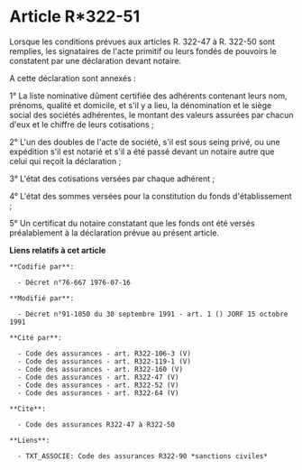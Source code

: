 # Article R*322-51

Lorsque les conditions prévues aux articles R. 322-47 à R. 322-50 sont remplies, les signataires de l'acte primitif ou leurs
fondés de pouvoirs le constatent par une déclaration devant notaire.

A cette déclaration sont annexés :

1° La liste nominative dûment certifiée des adhérents contenant leurs nom, prénoms, qualité et domicile, et s'il y a lieu, la
dénomination et le siège social des sociétés adhérentes, le montant des valeurs assurées par chacun d'eux et le chiffre de
leurs cotisations ;

2° L'un des doubles de l'acte de société, s'il est sous seing privé, ou une expédition s'il est notarié et s'il a été passé
devant un notaire autre que celui qui reçoit la déclaration ;

3° L'état des cotisations versées par chaque adhérent ;

4° L'état des sommes versées pour la constitution du fonds d'établissement ;

5° Un certificat du notaire constatant que les fonds ont été versés préalablement à la déclaration prévue au présent article.

**Liens relatifs à cet article**

	**Codifié par**:

	  - Décret n°76-667 1976-07-16

	**Modifié par**:

	  - Décret n°91-1050 du 30 septembre 1991 - art. 1 () JORF 15 octobre 1991

	**Cité par**:

	  - Code des assurances - art. R322-106-3 (V)
	  - Code des assurances - art. R322-119-1 (V)
	  - Code des assurances - art. R322-160 (V)
	  - Code des assurances - art. R322-47 (V)
	  - Code des assurances - art. R322-52 (V)
	  - Code des assurances - art. R322-64 (V)

	**Cite**:

	  - Code des assurances R322-47 à R322-50

	**Liens**:

	  - TXT_ASSOCIE: Code des assurances R322-90 *sanctions civiles*
